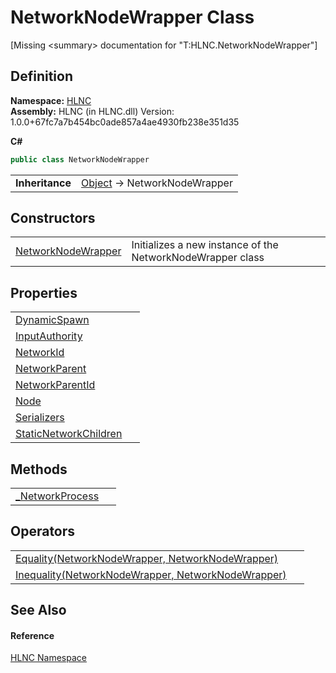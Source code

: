 # NetworkNodeWrapper Class


\[Missing &lt;summary&gt; documentation for "T:HLNC.NetworkNodeWrapper"\]



## Definition
**Namespace:** <a href="N_HLNC">HLNC</a>  
**Assembly:** HLNC (in HLNC.dll) Version: 1.0.0+67fc7a7b454bc0ade857a4ae4930fb238e351d35

**C#**
``` C#
public class NetworkNodeWrapper
```

<table><tr><td><strong>Inheritance</strong></td><td><a href="https://learn.microsoft.com/dotnet/api/system.object" target="_blank" rel="noopener noreferrer">Object</a>  →  NetworkNodeWrapper</td></tr>
</table>



## Constructors
<table>
<tr>
<td><a href="M_HLNC_NetworkNodeWrapper__ctor">NetworkNodeWrapper</a></td>
<td>Initializes a new instance of the NetworkNodeWrapper class</td></tr>
</table>

## Properties
<table>
<tr>
<td><a href="P_HLNC_NetworkNodeWrapper_DynamicSpawn">DynamicSpawn</a></td>
<td> </td></tr>
<tr>
<td><a href="P_HLNC_NetworkNodeWrapper_InputAuthority">InputAuthority</a></td>
<td> </td></tr>
<tr>
<td><a href="P_HLNC_NetworkNodeWrapper_NetworkId">NetworkId</a></td>
<td> </td></tr>
<tr>
<td><a href="P_HLNC_NetworkNodeWrapper_NetworkParent">NetworkParent</a></td>
<td> </td></tr>
<tr>
<td><a href="P_HLNC_NetworkNodeWrapper_NetworkParentId">NetworkParentId</a></td>
<td> </td></tr>
<tr>
<td><a href="P_HLNC_NetworkNodeWrapper_Node">Node</a></td>
<td> </td></tr>
<tr>
<td><a href="P_HLNC_NetworkNodeWrapper_Serializers">Serializers</a></td>
<td> </td></tr>
<tr>
<td><a href="P_HLNC_NetworkNodeWrapper_StaticNetworkChildren">StaticNetworkChildren</a></td>
<td> </td></tr>
</table>

## Methods
<table>
<tr>
<td><a href="M_HLNC_NetworkNodeWrapper__NetworkProcess">_NetworkProcess</a></td>
<td> </td></tr>
</table>

## Operators
<table>
<tr>
<td><a href="M_HLNC_NetworkNodeWrapper_op_Equality">Equality(NetworkNodeWrapper, NetworkNodeWrapper)</a></td>
<td> </td></tr>
<tr>
<td><a href="M_HLNC_NetworkNodeWrapper_op_Inequality">Inequality(NetworkNodeWrapper, NetworkNodeWrapper)</a></td>
<td> </td></tr>
</table>

## See Also


#### Reference
<a href="N_HLNC">HLNC Namespace</a>  
